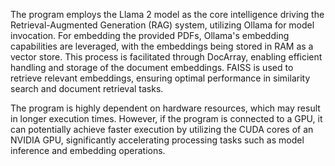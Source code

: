 The program employs the Llama 2 model as the core intelligence driving the Retrieval-Augmented Generation (RAG) system, utilizing Ollama for model invocation. For embedding the provided PDFs, Ollama's embedding capabilities are leveraged, with the embeddings being stored in RAM as a vector store. This process is facilitated through DocArray, enabling efficient handling and storage of the document embeddings. FAISS is used to retrieve relevant embeddings, ensuring optimal performance in similarity search and document retrieval tasks.

The program is highly dependent on hardware resources, which may result in longer execution times. However, if the program is connected to a GPU, it can potentially achieve faster execution by utilizing the CUDA cores of an NVIDIA GPU, significantly accelerating processing tasks such as model inference and embedding operations.
